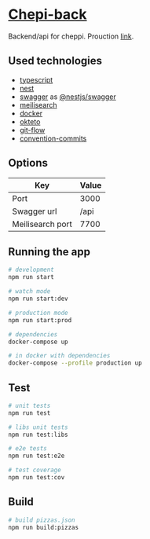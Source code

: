 # [Chepi-back](https://chepi-back-allohamora.cloud.okteto.net)

Backend/api for cheppi. Prouction [link](https://chepi-back-allohamora.cloud.okteto.net).

## Used technologies
* [typescript](https://www.typescriptlang.org)
* [nest](https://nestjs.com)
* [swagger](https://swagger.io) as [@nestjs/swagger](https://docs.nestjs.com/openapi/introduction)
* [meilisearch](https://www.meilisearch.com)
* [docker](https://www.docker.com)
* [okteto](https://okteto.com)
* [git-flow](https://www.atlassian.com/git/tutorials/comparing-workflows/gitflow-workflow)
* [convention-commits](https://www.conventionalcommits.org/en/v1.0.0/)

## Options
|        Key       |  Value |
|------------------|--------|
| Port             |  3000  |
| Swagger url      |  /api  |
| Meilisearch port |  7700  |

## Running the app

```bash
# development
npm run start

# watch mode
npm run start:dev

# production mode
npm run start:prod

# dependencies
docker-compose up

# in docker with dependencies
docker-compose --profile production up
```

## Test

```bash
# unit tests
npm run test

# libs unit tests
npm run test:libs

# e2e tests
npm run test:e2e

# test coverage
npm run test:cov
```

## Build
```bash
# build pizzas.json
npm run build:pizzas
```